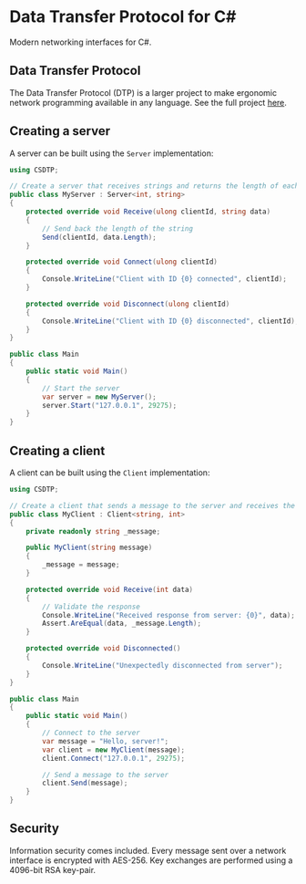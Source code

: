 # Data Transfer Protocol for C#

Modern networking interfaces for C#.

## Data Transfer Protocol

The Data Transfer Protocol (DTP) is a larger project to make ergonomic network programming available in any language.
See the full project [here](https://wkhallen.com/dtp/).

## Creating a server

A server can be built using the `Server` implementation:

```csharp
using CSDTP;

// Create a server that receives strings and returns the length of each string
public class MyServer : Server<int, string>
{
    protected override void Receive(ulong clientId, string data)
    {
        // Send back the length of the string
        Send(clientId, data.Length);
    }

    protected override void Connect(ulong clientId)
    {
        Console.WriteLine("Client with ID {0} connected", clientId);
    }

    protected override void Disconnect(ulong clientId)
    {
        Console.WriteLine("Client with ID {0} disconnected", clientId);
    }
}

public class Main
{
    public static void Main()
    {
        // Start the server
        var server = new MyServer();
        server.Start("127.0.0.1", 29275);
    }
}
```

## Creating a client

A client can be built using the `Client` implementation:

```csharp
using CSDTP;

// Create a client that sends a message to the server and receives the length of the message
public class MyClient : Client<string, int>
{
    private readonly string _message;

    public MyClient(string message)
    {
        _message = message;
    }

    protected override void Receive(int data)
    {
        // Validate the response
        Console.WriteLine("Received response from server: {0}", data);
        Assert.AreEqual(data, _message.Length);
    }

    protected override void Disconnected()
    {
        Console.WriteLine("Unexpectedly disconnected from server");
    }
}

public class Main
{
    public static void Main()
    {
        // Connect to the server
        var message = "Hello, server!";
        var client = new MyClient(message);
        client.Connect("127.0.0.1", 29275);

        // Send a message to the server
        client.Send(message);
    }
}
```

## Security

Information security comes included. Every message sent over a network interface is encrypted with AES-256. Key
exchanges are performed using a 4096-bit RSA key-pair.
